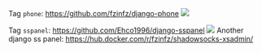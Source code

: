 Tag `phone`: https://github.com/fzinfz/django-phone [![](https://images.microbadger.com/badges/image/fzinfz/django:phone.svg)](https://microbadger.com/images/fzinfz/django:pone "Get your own image badge on microbadger.com")

Tag `sspanel`: https://github.com/Ehco1996/django-sspanel [![](https://images.microbadger.com/badges/image/fzinfz/django:sspanel.svg)](https://microbadger.com/images/fzinfz/django:sspanel "Get your own image badge on microbadger.com") 
Another django ss panel: https://hub.docker.com/r/fzinfz/shadowsocks-xsadmin/
